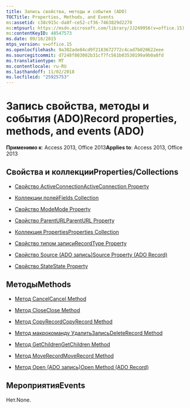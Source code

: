 ```yaml
---
title: Запись свойства, методы и события (ADO)
TOCTitle: Properties, Methods, and Events
ms:assetid: c38c915c-da8f-ce52-cf36-7463829d2278
ms:mtpsurl: https://msdn.microsoft.com/library/JJ249956(v=office.15)
ms:contentKeyID: 48547573
ms.date: 09/18/2015
mtps_version: v=office.15
ms.openlocfilehash: 9a302ade84cd9f2183672772c4cad7b020622eee
ms.sourcegitcommit: d7248f803002b31cf7fc561b03530199a9b0a8fd
ms.translationtype: MT
ms.contentlocale: ru-RU
ms.lasthandoff: 11/02/2018
ms.locfileid: "25925753"
---
```

# <a name="record-properties-methods-and-events-ado"></a><span data-ttu-id="d574f-102">Запись свойства, методы и события (ADO)</span><span class="sxs-lookup"><span data-stu-id="d574f-102">Record properties, methods, and events (ADO)</span></span>


<span data-ttu-id="d574f-103">**Применимо к**: Access 2013, Office 2013</span><span class="sxs-lookup"><span data-stu-id="d574f-103">**Applies to**: Access 2013, Office 2013</span></span>

## <a name="propertiescollections"></a><span data-ttu-id="d574f-104">Свойства и коллекции</span><span class="sxs-lookup"><span data-stu-id="d574f-104">Properties/Collections</span></span>

- [<span data-ttu-id="d574f-105">Свойство ActiveConnection</span><span class="sxs-lookup"><span data-stu-id="d574f-105">ActiveConnection Property</span></span>](activeconnection-property-ado.md)

- [<span data-ttu-id="d574f-106">Коллекции полей</span><span class="sxs-lookup"><span data-stu-id="d574f-106">Fields Collection</span></span>](fields-collection-ado.md)

- [<span data-ttu-id="d574f-107">Свойство Mode</span><span class="sxs-lookup"><span data-stu-id="d574f-107">Mode Property</span></span>](mode-property-ado.md)

- [<span data-ttu-id="d574f-108">Свойство ParentURL</span><span class="sxs-lookup"><span data-stu-id="d574f-108">ParentURL Property</span></span>](parenturl-property-ado.md)

- [<span data-ttu-id="d574f-109">Коллекция Properties</span><span class="sxs-lookup"><span data-stu-id="d574f-109">Properties Collection</span></span>](properties-collection-ado.md)

- [<span data-ttu-id="d574f-110">Свойство типом записи</span><span class="sxs-lookup"><span data-stu-id="d574f-110">RecordType Property</span></span>](recordtype-property-ado.md)

- [<span data-ttu-id="d574f-111">Свойство Source (ADO запись)</span><span class="sxs-lookup"><span data-stu-id="d574f-111">Source Property (ADO Record)</span></span>](source-property-ado-record.md)

- [<span data-ttu-id="d574f-112">Свойство State</span><span class="sxs-lookup"><span data-stu-id="d574f-112">State Property</span></span>](state-property-ado.md)

## <a name="methods"></a><span data-ttu-id="d574f-113">Методы</span><span class="sxs-lookup"><span data-stu-id="d574f-113">Methods</span></span>

- [<span data-ttu-id="d574f-114">Метод Cancel</span><span class="sxs-lookup"><span data-stu-id="d574f-114">Cancel Method</span></span>](cancel-method-ado.md)

- [<span data-ttu-id="d574f-115">Метод Close</span><span class="sxs-lookup"><span data-stu-id="d574f-115">Close Method</span></span>](close-method-ado.md)

- [<span data-ttu-id="d574f-116">Метод CopyRecord</span><span class="sxs-lookup"><span data-stu-id="d574f-116">CopyRecord Method</span></span>](copyrecord-method-ado.md)

- [<span data-ttu-id="d574f-117">Метод макрокоманду УдалитьЗапись</span><span class="sxs-lookup"><span data-stu-id="d574f-117">DeleteRecord Method</span></span>](deleterecord-method-ado.md)

- [<span data-ttu-id="d574f-118">Метод GetChildren</span><span class="sxs-lookup"><span data-stu-id="d574f-118">GetChildren Method</span></span>](getchildren-method-ado.md)

- [<span data-ttu-id="d574f-119">Метод MoveRecord</span><span class="sxs-lookup"><span data-stu-id="d574f-119">MoveRecord Method</span></span>](moverecord-method-ado.md)

- [<span data-ttu-id="d574f-120">Метод Open (ADO запись)</span><span class="sxs-lookup"><span data-stu-id="d574f-120">Open Method (ADO Record)</span></span>](open-method-ado-record.md)

## <a name="events"></a><span data-ttu-id="d574f-121">Мероприятия</span><span class="sxs-lookup"><span data-stu-id="d574f-121">Events</span></span>

<span data-ttu-id="d574f-122">Нет.</span><span class="sxs-lookup"><span data-stu-id="d574f-122">None.</span></span>

